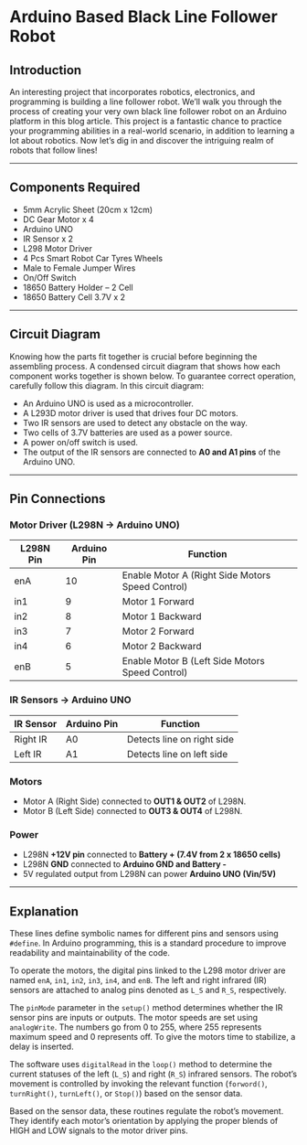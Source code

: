# Arduino Based Black Line Follower Robot

## Introduction
An interesting project that incorporates robotics, electronics, and programming is building a line follower robot. We’ll walk you through the process of creating your very own black line follower robot on an Arduino platform in this blog article. This project is a fantastic chance to practice your programming abilities in a real-world scenario, in addition to learning a lot about robotics. Now let’s dig in and discover the intriguing realm of robots that follow lines!

---

## Components Required
- 5mm Acrylic Sheet (20cm x 12cm)
- DC Gear Motor x 4
- Arduino UNO
- IR Sensor x 2
- L298 Motor Driver
- 4 Pcs Smart Robot Car Tyres Wheels
- Male to Female Jumper Wires
- On/Off Switch
- 18650 Battery Holder – 2 Cell
- 18650 Battery Cell 3.7V x 2

---

## Circuit Diagram
Knowing how the parts fit together is crucial before beginning the assembling process. A condensed circuit diagram that shows how each component works together is shown below. To guarantee correct operation, carefully follow this diagram. In this circuit diagram:

- An Arduino UNO is used as a microcontroller.  
- A L293D motor driver is used that drives four DC motors.  
- Two IR sensors are used to detect any obstacle on the way.  
- Two cells of 3.7V batteries are used as a power source.  
- A power on/off switch is used.  
- The output of the IR sensors are connected to **A0 and A1 pins** of the Arduino UNO.  

---

## Pin Connections  

### Motor Driver (L298N → Arduino UNO)
| L298N Pin | Arduino Pin | Function |
|-----------|-------------|----------|
| enA       | 10          | Enable Motor A (Right Side Motors Speed Control) |
| in1       | 9           | Motor 1 Forward |
| in2       | 8           | Motor 1 Backward |
| in3       | 7           | Motor 2 Forward |
| in4       | 6           | Motor 2 Backward |
| enB       | 5           | Enable Motor B (Left Side Motors Speed Control) |

### IR Sensors → Arduino UNO
| IR Sensor | Arduino Pin | Function |
|-----------|-------------|----------|
| Right IR  | A0          | Detects line on right side |
| Left IR   | A1          | Detects line on left side |

### Motors
- Motor A (Right Side) connected to **OUT1 & OUT2** of L298N.  
- Motor B (Left Side) connected to **OUT3 & OUT4** of L298N.  

### Power
- L298N **+12V pin** connected to **Battery + (7.4V from 2 x 18650 cells)**  
- L298N **GND** connected to **Arduino GND and Battery -**  
- 5V regulated output from L298N can power **Arduino UNO (Vin/5V)**  

---

## Explanation
These lines define symbolic names for different pins and sensors using `#define`. In Arduino programming, this is a standard procedure to improve readability and maintainability of the code.  

To operate the motors, the digital pins linked to the L298 motor driver are named `enA`, `in1`, `in2`, `in3`, `in4`, and `enB`. The left and right infrared (IR) sensors are attached to analog pins denoted as `L_S` and `R_S`, respectively.  

The `pinMode` parameter in the `setup()` method determines whether the IR sensor pins are inputs or outputs. The motor speeds are set using `analogWrite`. The numbers go from 0 to 255, where 255 represents maximum speed and 0 represents off. To give the motors time to stabilize, a delay is inserted.  

The software uses `digitalRead` in the `loop()` method to determine the current statuses of the left (`L_S`) and right (`R_S`) infrared sensors. The robot’s movement is controlled by invoking the relevant function (`forword()`, `turnRight()`, `turnLeft()`, or `Stop()`) based on the sensor data.  

Based on the sensor data, these routines regulate the robot’s movement. They identify each motor’s orientation by applying the proper blends of HIGH and LOW signals to the motor driver pins.  
